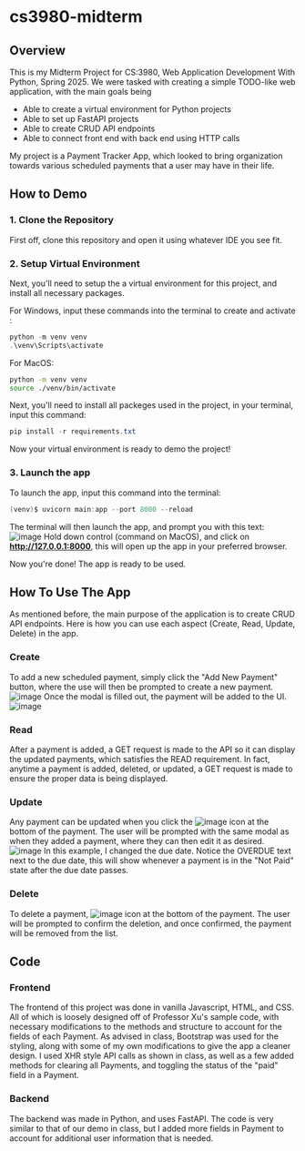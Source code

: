 # cs3980-midterm

## Overview

This is my Midterm Project for CS:3980, Web Application Development With Python, Spring 2025. We were tasked with creating a simple TODO-like web application, with the main goals being
- Able to create a virtual environment for Python projects
- Able to set up FastAPI projects
- Able to create CRUD API endpoints
- Able to connect front end with back end using HTTP calls

My project is a Payment Tracker App, which looked to bring organization towards various scheduled payments that a user may have in their life. 

## How to Demo 

### 1. Clone the Repository 
First off, clone this repository and open it using whatever IDE you see fit.
### 2. Setup Virtual Environment 
Next, you'll need to setup the a virtual environment for this project, and install all necessary packages. 

For Windows, input these commands into the terminal to create and activate :
```powershell
python -m venv venv
.\venv\Scripts\activate
```

For MacOS: 
```bash
python -m venv venv
source ./venv/bin/activate
```

Next, you'll need to install all packeges used in the project, in your terminal, input this command: 
```powershell
pip install -r requirements.txt
```

Now your virtual environment is ready to demo the project!

### 3. Launch the app

To launch the app, input this command into the terminal:

```powershell
(venv)$ uvicorn main:app --port 8000 --reload
```

The terminal will then launch the app, and prompt you with this text:
![image](https://github.com/user-attachments/assets/6740c212-5f7d-4c73-94c8-ec5fbfdfea64)
Hold down control (command on MacOS), and click on **http://127.0.0.1:8000**, this will open up the app in your preferred browser.

Now you're done! The app is ready to be used. 

## How To Use The App
As mentioned before, the main purpose of the application is to create CRUD API endpoints. Here is how you can use each aspect (Create, Read, Update, Delete) in the app. 

### Create 
To add a new scheduled payment, simply click the "Add New Payment" button, where the use will then be prompted to create a new payment.
![image](https://github.com/user-attachments/assets/f5731fd8-b8de-4846-a474-ee54bd2a2156)
Once the modal is filled out, the payment will be added to the UI. 
![image](https://github.com/user-attachments/assets/41adb7d1-1565-4433-94c8-cd30b198bbee)

### Read
After a payment is added, a GET request is made to the API so it can display the updated payments, which satisfies the READ requirement. In fact, anytime a payment is added, deleted, or updated, a GET request is made to ensure the proper data is being displayed. 

### Update
Any payment can be updated when you click the ![image](https://github.com/user-attachments/assets/d3db41de-ff65-4cec-9c03-50cb239d50c6) icon at the bottom of the payment.
The user will be prompted with the same modal as when they added a payment, where they can then edit it as desired. 
![image](https://github.com/user-attachments/assets/85f8088d-1bbb-4b5d-b2aa-0305ebc8f5cf)
In this example, I changed the due date. Notice the OVERDUE text next to the due date, this will show whenever a payment is in the "Not Paid" state after the due date passes.

### Delete
To delete a payment, ![image](https://github.com/user-attachments/assets/6c5eaf95-9ca2-4ab7-9ee2-968173494f46) icon at the bottom of the payment. The user will be prompted to confirm the deletion, and once confirmed, the payment will be removed from the list. 

## Code

### Frontend

The frontend of this project was done in vanilla Javascript, HTML, and CSS. All of which is loosely designed off of Professor Xu's sample code, with necessary modifications to the methods and structure to account for the fields of each Payment. As advised in class, Bootstrap was used for the styling, along with some of my own modifications to give the app a cleaner design. I used XHR style API calls as shown in class, as well as a few added methods for clearing all Payments, and toggling the status of the "paid" field in a Payment. 

### Backend

The backend was made in Python, and uses FastAPI. The code is very similar to that of our demo in class, but I added more fields in Payment to account for additional user information that is needed. 








